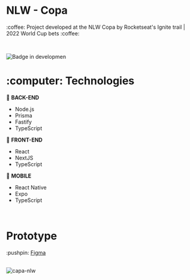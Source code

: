 # NLW - Copa

<p>:coffee: Project developed at the NLW Copa by Rocketseat's Ignite trail | 2022 World Cup bets :coffee:</p>
<br />

![Badge in developmen](http://img.shields.io/static/v1?label=STATUS&message=FINISHED&color=GREEN&style=for-the-badge)

<h1>:computer: Technologies</h1>

:wrench: <b>BACK-END</b>
- Node.js
- Prisma
- Fastify
- TypeScript

:art: <b>FRONT-END</b>
- React
- NextJS
- TypeScript

:iphone: <b>MOBILE</b>
- React Native 
- Expo
- TypeScript

<br />

<h1>Prototype</h1>
:pushpin: <a href="https://www.figma.com/community/file/1169028343875283461">Figma</a>
<br /><br />

![capa-nlw](https://user-images.githubusercontent.com/20993374/199374042-c1ee8ae9-e707-4705-8327-01719f6fdf7f.png)

